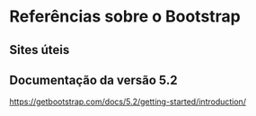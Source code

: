 
# Referências sobre o Bootstrap

## Sites úteis
## Documentação da versão 5.2
https://getbootstrap.com/docs/5.2/getting-started/introduction/
